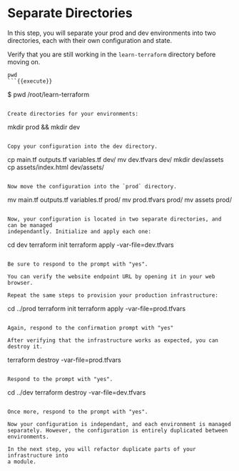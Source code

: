 # Separate Directories

In this step, you will separate your prod and dev environments into two
directories, each with their own configuration and state.

Verify that you are still working in the `learn-terraform` directory before moving on.

```
pwd
```{{execute}}

```
$ pwd
/root/learn-terraform
```

Create directories for your environments:

```
mkdir prod && mkdir dev
```{{execute}}

Copy your configuration into the dev directory.

```
cp main.tf outputs.tf variables.tf dev/
mv dev.tfvars dev/
mkdir dev/assets
cp assets/index.html dev/assets/
```{{execute}}

Now move the configuration into the `prod` directory.

```
mv main.tf outputs.tf variables.tf prod/
mv prod.tfvars prod/
mv assets prod/
```

Now, your configuration is located in two separate directories, and can be managed
independantly. Initialize and apply each one:

```
cd dev
terraform init
terraform apply -var-file=dev.tfvars
```{{execute}}

Be sure to respond to the prompt with "yes".

You can verify the website endpoint URL by opening it in your web browser.

Repeat the same steps to provision your production infrastructure:

```
cd ../prod
terraform init
terraform apply -var-file=prod.tfvars
```{{execute}}

Again, respond to the confirmation prompt with "yes"

After verifying that the infrastructure works as expected, you can destroy it.

```
terraform destroy -var-file=prod.tfvars
```{{execute}}

Respond to the prompt with "yes".

```
cd ../dev
terraform destroy -var-file=dev.tfvars
```

Once more, respond to the prompt with "yes".

Now your configuration is independant, and each environment is managed
separately. However, the configuration is entirely duplicated between
environments.

In the next step, you will refactor duplicate parts of your infrastructure into
a module.

